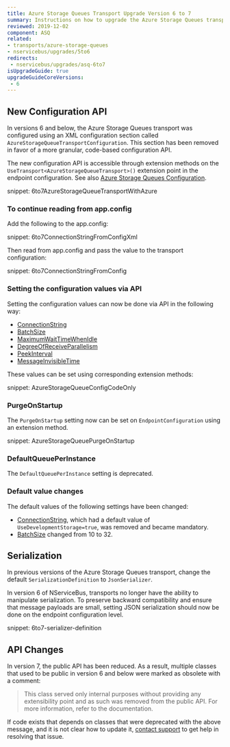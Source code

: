 ```yaml
---
title: Azure Storage Queues Transport Upgrade Version 6 to 7
summary: Instructions on how to upgrade the Azure Storage Queues transport from version 6 to 7.
reviewed: 2019-12-02
component: ASQ
related:
- transports/azure-storage-queues
- nservicebus/upgrades/5to6
redirects:
 - nservicebus/upgrades/asq-6to7
isUpgradeGuide: true
upgradeGuideCoreVersions:
 - 6
---
```



## New Configuration API

In versions 6 and below, the Azure Storage Queues transport was configured using an XML configuration section called `AzureStorageQueueTransportConfiguration`. This section has been removed in favor of a more granular, code-based configuration API.

The new configuration API is accessible through extension methods on the `UseTransport<AzureStorageQueueTransport>()` extension point in the endpoint configuration. See also [Azure Storage Queues Configuration](/transports/azure-storage-queues/configuration.md).

snippet: 6to7AzureStorageQueueTransportWithAzure


### To continue reading from app.config

Add the following to the app.config:

snippet: 6to7ConnectionStringFromConfigXml

Then read from app.config and pass the value to the transport configuration:

snippet: 6to7ConnectionStringFromConfig


### Setting the configuration values via API

Setting the configuration values can now be done via API in the following way:

 * [ConnectionString](/transports/azure-storage-queues/configuration.md#configuration-parameters-connectionstring)
 * [BatchSize](/transports/azure-storage-queues/configuration.md#configuration-parameters-batchsize)
 * [MaximumWaitTimeWhenIdle](/transports/azure-storage-queues/configuration.md#configuration-parameters-maximumwaittimewhenidle)
 * [DegreeOfReceiveParallelism](/transports/azure-storage-queues/configuration.md#configuration-parameters-degreeofreceiveparallelism)
 * [PeekInterval](/transports/azure-storage-queues/configuration.md#configuration-parameters-peekinterval)
 * [MessageInvisibleTime](/transports/azure-storage-queues/configuration.md#configuration-parameters-messageinvisibletime)

These values can be set using corresponding extension methods:

snippet: AzureStorageQueueConfigCodeOnly


### PurgeOnStartup

The `PurgeOnStartup` setting now can be set on `EndpointConfiguration` using an extension method.

snippet: AzureStorageQueuePurgeOnStartup


### DefaultQueuePerInstance

The `DefaultQueuePerInstance` setting is deprecated.


### Default value changes

The default values of the following settings have been changed:

 * [ConnectionString](/transports/azure-storage-queues/configuration.md#configuration-parameters-connectionstring), which had a default value of `UseDevelopmentStorage=true`, was removed and became mandatory.
 * [BatchSize](/transports/azure-storage-queues/configuration.md#configuration-parameters-batchsize) changed from 10 to 32.


## Serialization

In previous versions of the Azure Storage Queues transport, change the default `SerializationDefinition` to `JsonSerializer`.

In version 6 of NServiceBus, transports no longer have the ability to manipulate serialization. To preserve backward compatibility and ensure that message payloads are small, setting JSON serialization should now be done on the endpoint configuration level.

snippet: 6to7-serializer-definition


## API Changes

In version 7, the public API has been reduced. As a result, multiple classes that used to be public in version 6 and below were marked as obsolete with a comment:

> This class served only internal purposes without providing any extensibility point and as such was removed from the public API. For more information, refer to the documentation.

If code exists that depends on classes that were deprecated with the above message, and it is not clear how to update it, [contact support](https://particular.net/contactus) to get help in resolving that issue. 
